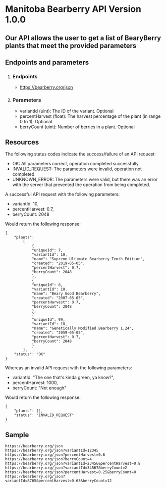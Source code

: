 
# Manitoba Bearberry API Version 1.0.0

## Our API allows the user to get a list of BearyBerry plants that meet the provided parameters

## Endpoints and parameters
1. ### Endpoints
   * https://bearberry.org/json

2. ### Parameters
    * variantId (uint): The ID of the variant. Optional
    * percentHarvest (float): The harvest percentage of the plant (in range 0 to 1). Optional
    * berryCount (uint): Number of berries in a plant. Optional

## Resources

The following status codes indicate the success/failure of an API request:
* OK: All parameters correct, operation completed successfully.
* INVALID_REQUEST: The parameters were invalid, operation not completed.
* UNKNOWN_ERROR: The parameters were valid, but there was an error with the server that prevented the operation from being completed.

A successful API request with the following parameters:
* variantId: 10,
* percentHarvest: 0.7,
* berryCount: 2048

Would return the following response:

```
{
    "plants": 
        [
            {
            "uniqueId": 7,
            "variantId": 10,
            "name": "Supreme Ultimate Bearberry Tenth Edition",
            "created": "2019-05-05",
            "percentHarvest": 0.7,
            "berryCount": 2048
            },
            {
            "uniqueId": 8,
            "variantId": 10,
            "name": "Beary Good Bearberry",
            "created": "2007-05-05",
            "percentHarvest": 0.7,
            "berryCount": 2048
            },
            {
            "uniqueId": 99,
            "variantId": 10,
            "name": "Genetically Modified Bearberry 1.24",
            "created": "2059-05-05",
            "percentHarvest": 0.7,
            "berryCount": 2048
            }
        ],
    "status": "OK"
}
```

Whereas an invalid API request with the following parameters:
* variantId: "The one that's kinda green, ya know?",
* percentHarvest: 1000,
* berryCount: "Not enough"

Would return the following response:

```
{
    "plants": [],
    "status": "INVALID_REQUEST"
}
```

## Sample
```
https://bearberry.org/json
https://bearberry.org/json?variantId=12345
https://bearberry.org/json?percentHarvest=0.6
https://bearberry.org/json?berryCount=4
https://bearberry.org/json?variantId=23456&percentHarvest=0.8
https://bearberry.org/json?variantId=34567&berryCount=2
https://bearberry.org/json?percentHarvest=0.25&berryCount=8
https://bearberry.org/json?variantId=8765&percentHarvest=0.63&berryCount=12
```
